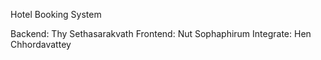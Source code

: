 Hotel Booking System

Backend: Thy Sethasarakvath
Frontend: Nut Sophaphirum
Integrate: Hen Chhordavattey
